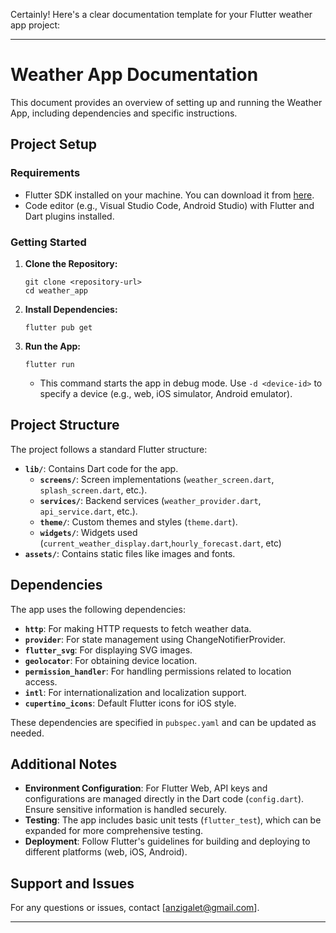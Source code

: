 Certainly! Here's a clear documentation template for your Flutter weather app project:

---

# Weather App Documentation

This document provides an overview of setting up and running the Weather App, including dependencies and specific instructions.

## Project Setup

### Requirements

- Flutter SDK installed on your machine. You can download it from [here](https://flutter.dev/docs/get-started/install).
- Code editor (e.g., Visual Studio Code, Android Studio) with Flutter and Dart plugins installed.

### Getting Started

1. **Clone the Repository:**
   ```
   git clone <repository-url>
   cd weather_app
   ```

2. **Install Dependencies:**
   ```
   flutter pub get
   ```
3. **Run the App:**
   ```
   flutter run
   ```
   - This command starts the app in debug mode. Use `-d <device-id>` to specify a device (e.g., web, iOS simulator, Android emulator).

## Project Structure

The project follows a standard Flutter structure:

- **`lib/`**: Contains Dart code for the app.
  - **`screens/`**: Screen implementations (`weather_screen.dart`, `splash_screen.dart`, etc.).
  - **`services/`**: Backend services (`weather_provider.dart`, `api_service.dart`, etc.).
  - **`theme/`**: Custom themes and styles (`theme.dart`).
  - **`widgets/`**: Widgets used (`current_weather_display.dart`,`hourly_forecast.dart`, etc)
- **`assets/`**: Contains static files like images and fonts.

## Dependencies

The app uses the following dependencies:

- **`http`**: For making HTTP requests to fetch weather data.
- **`provider`**: For state management using ChangeNotifierProvider.
- **`flutter_svg`**: For displaying SVG images.
- **`geolocator`**: For obtaining device location.
- **`permission_handler`**: For handling permissions related to location access.
- **`intl`**: For internationalization and localization support.
- **`cupertino_icons`**: Default Flutter icons for iOS style.

These dependencies are specified in `pubspec.yaml` and can be updated as needed.

## Additional Notes

- **Environment Configuration**: For Flutter Web, API keys and configurations are managed directly in the Dart code (`config.dart`). Ensure sensitive information is handled securely.
- **Testing**: The app includes basic unit tests (`flutter_test`), which can be expanded for more comprehensive testing.
- **Deployment**: Follow Flutter's guidelines for building and deploying to different platforms (web, iOS, Android).

## Support and Issues

For any questions or issues, contact [anzigalet@gmail.com].

---


